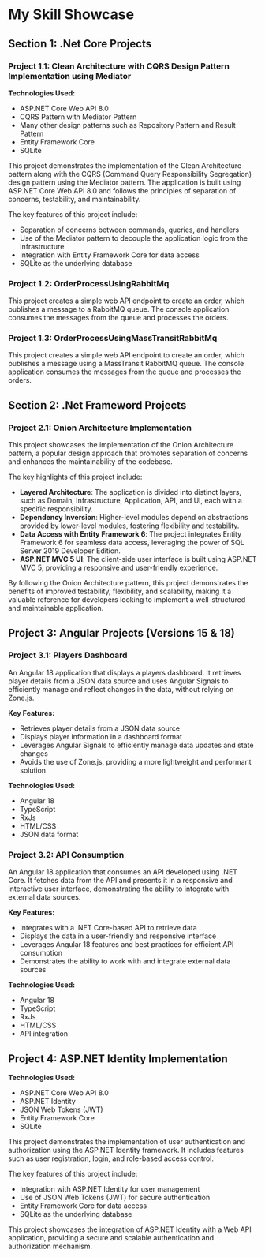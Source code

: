 # My Skill Showcase

## Section 1: .Net Core Projects

### Project 1.1: Clean Architecture with CQRS Design Pattern Implementation using Mediator

**Technologies Used:**
- ASP.NET Core Web API 8.0
- CQRS Pattern with Mediator Pattern
- Many other design patterns such as Repository Pattern and Result Pattern
- Entity Framework Core
- SQLite

This project demonstrates the implementation of the Clean Architecture pattern along with the CQRS (Command Query Responsibility Segregation) design pattern using the Mediator pattern. The application is built using ASP.NET Core Web API 8.0 and follows the principles of separation of concerns, testability, and maintainability.

The key features of this project include:

- Separation of concerns between commands, queries, and handlers
- Use of the Mediator pattern to decouple the application logic from the infrastructure
- Integration with Entity Framework Core for data access
- SQLite as the underlying database

### Project 1.2: OrderProcessUsingRabbitMq

This project creates a simple web API endpoint to create an order, which publishes a message to a RabbitMQ queue. The console application consumes the messages from the queue and processes the orders.

### Project 1.3: OrderProcessUsingMassTransitRabbitMq

This project creates a simple web API endpoint to create an order, which publishes a message using a MassTransit RabbitMQ queue. The console application consumes the messages from the queue and processes the orders.

## Section 2: .Net Frameword Projects

### Project 2.1: Onion Architecture Implementation

This project showcases the implementation of the Onion Architecture pattern, a popular design approach that promotes separation of concerns and enhances the maintainability of the codebase.

The key highlights of this project include:

- **Layered Architecture**: The application is divided into distinct layers, such as Domain, Infrastructure, Application, API, and UI, each with a specific responsibility.
- **Dependency Inversion**: Higher-level modules depend on abstractions provided by lower-level modules, fostering flexibility and testability.
- **Data Access with Entity Framework 6**: The project integrates Entity Framework 6 for seamless data access, leveraging the power of SQL Server 2019 Developer Edition.
- **ASP.NET MVC 5 UI**: The client-side user interface is built using ASP.NET MVC 5, providing a responsive and user-friendly experience.

By following the Onion Architecture pattern, this project demonstrates the benefits of improved testability, flexibility, and scalability, making it a valuable reference for developers looking to implement a well-structured and maintainable application.

## Project 3: Angular Projects (Versions 15 & 18)

### Project 3.1: Players Dashboard

An Angular 18 application that displays a players dashboard. It retrieves player details from a JSON data source and uses Angular Signals to efficiently manage and reflect changes in the data, without relying on Zone.js.

**Key Features:**
- Retrieves player details from a JSON data source
- Displays player information in a dashboard format
- Leverages Angular Signals to efficiently manage data updates and state changes
- Avoids the use of Zone.js, providing a more lightweight and performant solution

**Technologies Used:**
- Angular 18
- TypeScript
- RxJs
- HTML/CSS
- JSON data format

### Project 3.2: API Consumption

An Angular 18 application that consumes an API developed using .NET Core. It fetches data from the API and presents it in a responsive and interactive user interface, demonstrating the ability to integrate with external data sources.

**Key Features:**
- Integrates with a .NET Core-based API to retrieve data
- Displays the data in a user-friendly and responsive interface
- Leverages Angular 18 features and best practices for efficient API consumption
- Demonstrates the ability to work with and integrate external data sources

**Technologies Used:**
- Angular 18
- TypeScript
- RxJs
- HTML/CSS
- API integration

<!--
**Technologies Used:**
- Angular 15
- ASP.NET Core Web API 8.0 (Clean Architecture)
- TypeScript
- RxJS
- Angular Material

This project combines the Clean Architecture backend from the first project with a front-end built using Angular 15. The Angular application consumes the Web API and provides a user-friendly interface for interacting with the application.

The key features of this project include:

- Angular 15 as the front-end framework
- TypeScript for type-safe development
- RxJS for reactive programming
- Angular Material for UI components
- Integration with the Clean Architecture Web API backend

This project showcases the integration of a modern front-end framework (Angular 15) with a well-structured backend, following the principles of Clean Architecture and CQRS.
-->
## Project 4: ASP.NET Identity Implementation

**Technologies Used:**
- ASP.NET Core Web API 8.0
- ASP.NET Identity
- JSON Web Tokens (JWT)
- Entity Framework Core
- SQLite

This project demonstrates the implementation of user authentication and authorization using the ASP.NET Identity framework. It includes features such as user registration, login, and role-based access control.

The key features of this project include:

- Integration with ASP.NET Identity for user management
- Use of JSON Web Tokens (JWT) for secure authentication
- Entity Framework Core for data access
- SQLite as the underlying database

This project showcases the integration of ASP.NET Identity with a Web API application, providing a secure and scalable authentication and authorization mechanism.
